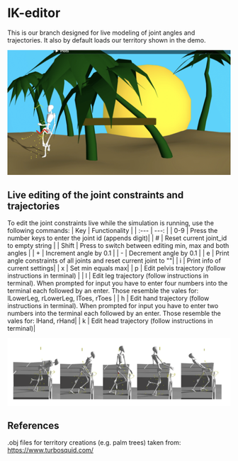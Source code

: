 # IK-editor

This is our branch designed for live modeling of joint angles and trajectories. It also by default loads our territory shown in the demo. 

![alt text](title.png)

## Live editing of the joint constraints and trajectories
To edit the joint constraints live while the simulation is running, use the following commands:
| Key  | Functionality |
| :---         |      ---: |
| 0-9 | Press the number keys to enter the joint id (appends digit)|
| # | Reset current joint_id to empty string |
| Shift | Press to switch between editing min, max and both angles |
| + | Increment angle by 0.1 |
| - | Decrement angle by 0.1 |
| e | Print angle constraints of all joints and reset current joint to ""|
| i | Print info of current settings|
| x | Set min equals max|
| p | Edit pelvis trajectory (follow instructions in terminal) |
| l | Edit leg trajectory (follow instructions in terminal). When prompted for input you have to enter four numbers into the terminal each followed by an enter. Those resemble the vales for: lLowerLeg, rLowerLeg, lToes, rToes |
| h | Edit hand trajectory (follow instructions in terminal). When prompted for input you have to enter two numbers into the terminal each followed by an enter. Those resemble the vales for: lHand, rHand|
| k | Edit head trajectory (follow instructions in terminal)|

![alt text](angle_modelling.png)

## References
.obj files for territory creations (e.g. palm trees) taken from: https://www.turbosquid.com/


